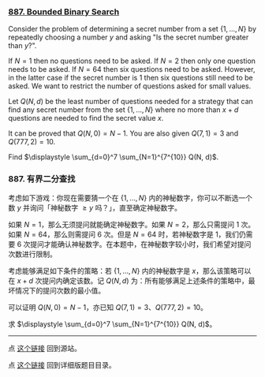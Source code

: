 ### [887. Bounded Binary Search](https://projecteuler.net/problem=887)

Consider the problem of determining a secret number from a set $\{1, ..., N\}$ by repeatedly choosing a number $y$ and asking "Is the secret number greater than $y$?".

If $N=1$ then no questions need to be asked. If $N=2$ then only one question needs to be asked. If $N=64$ then six questions need to be asked. However, in the latter case if the secret number is $1$ then six questions still need to be asked. We want to restrict the number of questions asked for small values.

Let $Q(N, d)$ be the least number of questions needed for a strategy that can find any secret number from the set $\{1, ..., N\}$ where no more than $x + d$ questions are needed to find the secret value $x$.

It can be proved that $Q(N, 0) = N - 1$. You are also given $Q(7, 1) = 3$ and $Q(777, 2) = 10$.

Find $\displaystyle \sum_{d=0}^7 \sum_{N=1}^{7^{10}} Q(N, d)$.

### 887. 有界二分查找

考虑如下游戏：你现在需要猜一个在 $\{1, ..., N\}$ 内的神秘数字，你可以不断选一个数 $y$ 并询问「神秘数字 $\geq y$ 吗？」，直至确定神秘数字。

如果 $N = 1$，那么无须提问就能确定神秘数字。如果 $N = 2$，那么只需提问 $1$ 次。如果 $N = 64$，那么则需提问 $6$ 次。但是 $N = 64$ 时，若神秘数字是 $1$，我们仍需要 $6$ 次提问才能确认神秘数字。在本题中，在神秘数字较小时，我们希望对提问次数进行限制。

考虑能够满足如下条件的策略：若 $\{1, ..., N\}$ 内的神秘数字是 $x$，那么该策略可以在 $x + d$ 次提问内确定该数。记 $Q(N, d)$ 为：所有能够满足上述条件的策略中，最坏情况下的提问次数的最小值。

可以证明 $Q(N, 0) = N - 1$，亦已知 $Q(7, 1) = 3$、$Q(777, 2) = 10$。

求 $\displaystyle \sum_{d=0}^7 \sum_{N=1}^{7^{10}} Q(N, d)$。

---

点 [这个链接](https://fsy-juruo.github.io/pe-chinese-translation/) 回到源站。

点 [这个链接](https://fsy-juruo.github.io/pe-chinese-translation/detailed_content_archives.html) 回到详细版题目目录。

